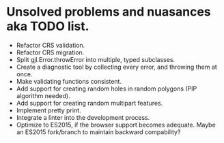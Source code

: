 # Unsolved problems and nuasances aka TODO list.

* Refactor CRS validation.
* Refactor CRS migration.
* Split gjl.Error.throwError into multiple, typed subclasses.
* Create a diagnostic tool by collecting every error, and throwing them at once.
* Make validating functions consistent.
* Add support for creating random holes in random polygons (PIP algorithm needed).
* Add support for creating random multipart features.
* Implement pretty print.
* Integrate a linter into the development process.
* Optimize to ES2015, if the browser support becomes adequate. Maybe an ES2015 fork/branch to maintain backward compability?


